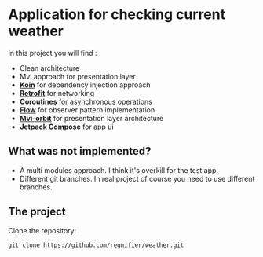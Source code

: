 # Application for checking current weather

In this project you will find :

* Clean architecture
* Mvi approach for presentation layer
* **[Koin](https://insert-koin.io/)** for dependency injection approach
* **[Retrofit](https://square.github.io/retrofit/)** for networking
* **[Coroutines](https://kotlinlang.org/docs/coroutines-overview.html)** for asynchronous operations
* **[Flow](https://kotlinlang.org/docs/flow.html)** for observer pattern implementation
* **[Mvi-orbit](https://github.com/orbit-mvi/orbit-mvi)** for presentation layer architecture
* **[Jetpack Compose](https://developer.android.com/jetpack/compose)** for app ui

## What was not implemented?

* A multi modules approach. I think it's overkill for the test app.
* Different git branches. In real project of course you need to use different branches.

## The project

Clone the repository:

```
git clone https://github.com/regnifier/weather.git
```
